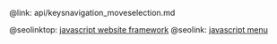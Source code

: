 @link: api/keysnavigation_moveselection.md

@seolinktop: [javascript website framework](https://webix.com)
@seolink: [javascript menu](https://webix.com/widget/menu/)